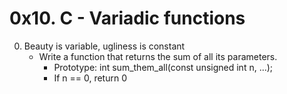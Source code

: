 # 0x10. C - Variadic functions

0. Beauty is variable, ugliness is constant 
	- Write a function that returns the sum of all its parameters.
		- Prototype: int sum_them_all(const unsigned int n, ...);
		- If n == 0, return 0
